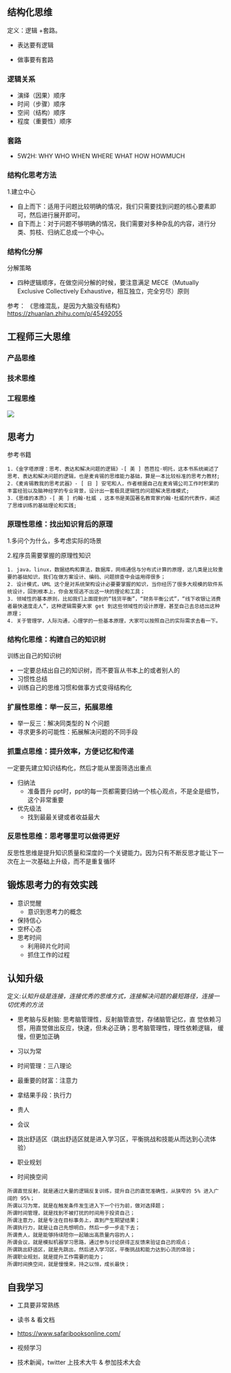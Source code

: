 
## 结构化思维

定义：逻辑 +套路。

-  表达要有逻辑

-  做事要有套路


### 逻辑关系

- 演绎（因果）顺序
- 时间（步骤）顺序
- 空间（结构）顺序
- 程度（重要性）顺序

### 套路

- 5W2H: WHY WHO WHEN WHERE WHAT HOW HOWMUCH


### 结构化思考方法

1.建立中心
- 自上而下：适用于问题比较明确的情况，我们只需要找到问题的核心要素即可，然后进行展开即可。
- 自下而上：对于问题不够明确的情况，我们需要对多种杂乱的内容，进行分类、剪枝、归纳汇总成一个中心。

### 结构化分解

分解策略
- 四种逻辑顺序，在做空间分解的时候，要注意满足 MECE（Mutually Exclusive Collectively
  Exhaustive，相互独立，完全穷尽）原则


参考：
《思维混乱，是因为大脑没有结构》
https://zhuanlan.zhihu.com/p/45492055



## 工程师三大思维

### 产品思维


### 技术思维


### 工程思维



![](image-kk3cqghb.png)


## 思考力

参考书籍
```
1.《金字塔原理：思考、表达和解决问题的逻辑》-[ 美 ] 芭芭拉·明托，这本书系统阐述了思考、表达和解决问题的逻辑，也是麦肯锡的思维能力基础，算是一本比较标准的思考力教材;
2.《麦肯锡教我的思考武器》- [ 日 ] 安宅和人，作者根据自己在麦肯锡公司工作时积累的丰富经验以及脑神经学的专业背景，设计出一套极具逻辑性的问题解决思维模式;
3.《思维的本质》-[ 美 ] 约翰·杜威 ，这本书是美国著名教育家约翰·杜威的代表作，阐述了思维训练的基础理论和实践;
```

### 原理性思维：找出知识背后的原理

1.多问个为什么，多考虑实际的场景

2.程序员需要掌握的原理性知识

```
1. java，linux，数据结构和算法，数据库，网络通信与分布式计算的原理，这几类是比较重要的基础知识，我们在做方案设计、编码、问题排查中会运用得很多；
2. 设计模式，UML 这个是对系统架构设计必要要掌握的知识，当你经历了很多大规模的软件系统设计，回到根本上，你会发现逃不出这一块的理论和工具；
3. 领域性的基本原则，比如我们上面提到的“钱货平衡”，“财务平衡公式”，“线下收银让消费者最快速度走人”，这种逻辑需要大家 get 到这些领域性的设计原理，甚至自己去总结出这种原理；
4. 关于管理学，人际沟通，心理学的一些基本原理，大家可以按照自己的实际需求去看一下。
```

### 结构化思维：构建自己的知识树

训练出自己的知识树
- 一定要总结出自己的知识树，而不要盲从书本上的或者别人的
- 习惯性总结
- 训练自己的思维习惯和做事方式变得结构化


### 扩展性思维：举一反三，拓展思维
  
- 举一反三：解决同类型的 N 个问题
- 寻求更多的可能性：拓展解决问题的不同手段

### 抓重点思维：提升效率，方便记忆和传递

一定要先建立知识结构化，然后才能从里面筛选出重点
- 归纳法
  -   准备晋升 ppt时，ppt的每一页都需要归纳一个核心观点，不是全是细节，这个非常重要
- 优先级法
  -   找到最最关键或者收益最大

### 反思性思维：思考哪里可以做得更好
反思性思维是提升知识质量和深度的一个关键能力。因为只有不断反思才能让下一次在上一次基础上升级，而不是重复循环


## 锻炼思考力的有效实践
- 意识觉醒
  - 意识到思考力的概念
- 保持信心
- 空杯心态
- 思考时间
  - 利用碎片化时间
  - 抓住工作的过程

## 认知升级

定义:_认知升级是连接，连接优秀的思维方式，连接解决问题的最短路径，连接一切优秀的方法_

- 思考脑与反射脑: 思考脑管理性，反射脑管直觉，存储脑管记忆，直 觉依赖习惯，用直觉做出反应，快速，但未必正确；思考脑管理性，理性依赖逻辑， 缓慢，但更加正确
  
- 习以为常

- 时间管理：三八理论

- 最重要的财富：注意力

- 拿结果手段：执行力

- 贵人

- 会议

- 跳出舒适区（跳出舒适区就是进入学习区，平衡挑战和技能从而达到心流体验）

- 职业规划

- 时间换空间

```
所谓直觉反射，就是通过大量的逻辑反复训练，提升自己的直觉准确性，从狭窄的 5% 进入广阔的 95%；
所谓以习为常，就是在触发条件发生进入下一个行为前，做对选择题；
所谓时间管理，就是找到不被打扰的时间用于投资自己；
所谓注意力，就是专注在目标事务上，直到产生期望结果；
所谓执行力，就是让自己先想明白，然后一步一步走下去；
所谓贵人，就是能够持续陪你一起输出高质量内容的人；
所谓会议，就是模拟机器学习思路，通过参与讨论获得正反馈来验证自己的观点；
所谓跳出舒适区，就是先跳出，然后进入学习区，平衡挑战和能力达到心流的体验；
所谓职业规划，就是提升工作需要的能力；
所谓时间换空间，就是慢慢来，持之以恒，成长最快；
```

## 自我学习

- 工具要非常熟练

- 读书 & 看文档

- https://www.safaribooksonline.com/

- 视频学习

- 技术新闻，twitter 上技术大牛 & 参加技术大会



































